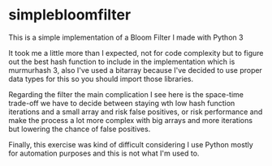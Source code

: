 # simplebloomfilter

This is a simple implementation of a Bloom Filter I made with Python 3

It took me a little more than I expected, not for code complexity but to figure out the best hash function to include in the implementation which is murmurhash 3, also I've used a bitarray because I've decided to use proper data types for this so you should import those libraries.

Regarding the filter the main complication I see here is the space-time trade-off we have to decide between staying wth low hash function iterations and a small array and risk false positives, or risk performance and make the process a lot more complex with big arrays and more iterations but lowering the chance of false positives.  

Finally, this exercise was kind of difficult considering I use Python mostly for automation purposes and this is not what I'm used to.
